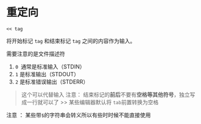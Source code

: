 # 重定向

`<< tag`

将开始标记 `tag` 和结束标记 `tag` 之间的内容作为输入。

需要注意的是文件描述符

1. `0 `通常是标准输入（STDIN）
2. `1` 是标准输出（STDOUT）
3. `2` 是标准错误输出（STDERR）

> 这个可以代替输入
> 注意： 结束标记的**前后**不要有**空格等其他符号**，独立写成一行就可以了
    >> 某些编辑器默认将 `tab`前置转换为空格

注意 ： 某些带`$`的字符串会转义所以有些时时候不能直接使用